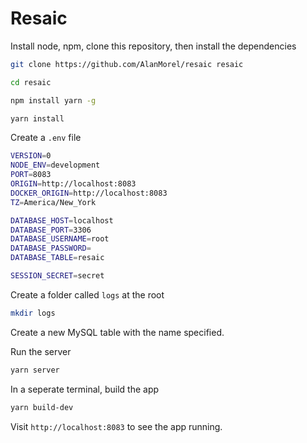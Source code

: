 # Resaic

Install node, npm, clone this repository, then install the dependencies

```sh
git clone https://github.com/AlanMorel/resaic resaic
```

```sh
cd resaic
```

```sh
npm install yarn -g
```

```sh
yarn install
```

Create a `.env` file

```sh
VERSION=0
NODE_ENV=development
PORT=8083
ORIGIN=http://localhost:8083
DOCKER_ORIGIN=http://localhost:8083
TZ=America/New_York

DATABASE_HOST=localhost
DATABASE_PORT=3306
DATABASE_USERNAME=root
DATABASE_PASSWORD=
DATABASE_TABLE=resaic

SESSION_SECRET=secret
```

Create a folder called `logs` at the root

```sh
mkdir logs
```

Create a new MySQL table with the name specified.

Run the server

```sh
yarn server
```

In a seperate terminal, build the app

```sh
yarn build-dev
```

Visit `http://localhost:8083` to see the app running.
